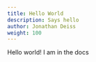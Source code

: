 ```yaml
---
title: Hello World
description: Says hello
author: Jonathan Deiss
weight: 100
---
```


Hello world! I am in the docs

